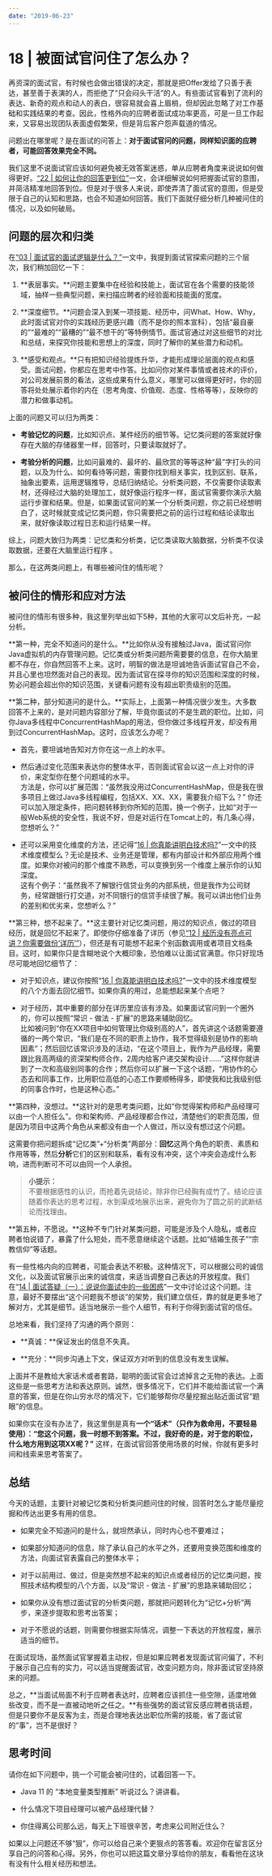 ```yaml
---
date: "2019-06-23"
---  
```

      
# 18 | 被面试官问住了怎么办？
再资深的面试官，有时候也会做出错误的决定，那就是把Offer发给了只善于表达，甚至善于表演的人，而拒绝了“只会闷头干活”的人。有些面试官看到了流利的表达、新奇的观点和动人的表白，很容易就会喜上眉梢，但却因此忽略了对工作基础和实践结果的考查。因此，性格外向的应聘者面试成功率更高，可是一旦工作起来，又容易出现团队表面虚假繁荣，但是背后客户怨声载道的情况。

问题出在哪里呢？是在面试的问答上：**对于面试官问的问题，同样知识面的应聘者，可能回答效果完全不同。**

我们这里不说面试官应该如何避免被无效答案迷惑，单从应聘者角度来说说如何做得更好。[“22 | 如何让你的回答](https://time.geekbang.org/column/article/82733)[更到位”](https://time.geekbang.org/column/article/86180)一文，会详细解说如何把握面试官的意图，并简洁精准地回答到位。但是对于很多人来说，即使弄清了面试官的意图，但是受限于自己的认知和思路，也会不知道如何回答。我们下面就仔细分析几种被问住的情况，以及如何破局。

## 问题的层次和归类

在[“03 | 面试官的面试逻辑是什么？”](https://time.geekbang.org/column/article/80838)一文中，我提到面试官探索问题的三个层次，我们稍加回忆一下：

1.  **表层事实。**问题主要集中在经验和技能上，面试官在各个需要的技能领域，抽样一些典型问题，来扫描应聘者的经验面和技能面的宽度。

2.  **深度细节。**问题会深入到某一项技能、经历中，问What、How、Why，此时面试官对你的实践经历更感兴趣（而不是你的照本宣科），包括“最自豪的”“最难的”“最糟的”“最不想干的”等特例情节。面试官通过对这些细节的对比和总结，来探究你技能和思想上的深度，同时了解你的某些潜力和动机。

3.  **感受和观点。**只有把知识经验提炼升华，才能形成理论层面的观点和感受。面试问题，你都应在思考中作答。比如问你对某件事情或者技术的评价，对公司发展前景的看法，这些成果有什么意义，哪里可以做得更好时，你的回答将处处展示着你的内在（思考角度、价值观、态度、性格等等），反映你的潜力和做事动机。

<!-- [[[read_end]]] -->

上面的问题又可以归为两类：

* **考验记忆的问题**，比如知识点、某件经历的细节等。记忆类问题的答案就好像存在大脑的存储器里一样，回答时，只要读取就好了。

* **考验分析的问题**，比如问最难的、最坏的、最欣赏的等等这种“最”字打头的问题，以及为什么、如何看待等问题，需要你找到相关事实，找到区别、联系，抽象出要素，运用逻辑推导，总结归纳结论。分析类问题，不仅需要你读取素材，还得经过大脑的处理加工，就好像运行程序一样，面试官需要你演示大脑运行步骤和结果。但是，如果面试官问的某一个分析类问题，你之前已经想明白了，这时候就变成记忆类问题，你只需要把之前的运行过程和结论读取出来，就好像读取过程日志和运行结果一样。

综上，问题大致归为两类：记忆类和分析类，记忆类读取大脑数据，分析类不仅读取数据，还要在大脑里运行程序 。

那么，在这两类问题上，有哪些被问住的情形呢？

## 被问住的情形和应对方法

被问住的情形有很多种，我这里列举出如下5种，其他的大家可以文后补充，一起分析。

**第一种，完全不知道问的是什么。**比如你从没有接触过Java，面试官问你Java虚拟机的内存管理问题。记忆类或分析类问题所需要要的信息，在你大脑里都不存在，你自然回答不上来。这时，明智的做法是坦诚地告诉面试官自己不会，并且心里也坦然面对自己的表现。因为面试官在探寻你的知识范围和深度的时候，势必问题会超出你的知识范围，关键看问题有没有超出职责级别的范围。

**第二种，部分知道问的是什么。**实际上，上面第一种情况很少发生。大多数回答不上来的，是对问题内容部分了解，毕竟你面试的不是生疏的职位。比如，问你Java多线程中ConcurrentHashMap的用法，但你做过多线程开发，却没有用到过ConcurrentHashMap。这时，应该怎么办呢？

* 首先，要坦诚地告知对方你在这一点上的水平。

* 然后通过变化范围来表达你的整体水平，否则面试官会以这一点上对你的评价，来定型你在整个问题域的水平。  
  方法是，你可以扩展范围：“虽然我没用过ConcurrentHashMap，但是我在很多项目上做过Java多线程编程，包括XX、XX、XX，需要我介绍下么？” 你还可以加入限定条件，把问题转移到你所知的范围，换一个例子，比如“对于一般Web系统的安全性，我说不好，但是对运行在Tomcat上的，有几条心得，您想听么？”

* 还可以采用变化维度的方法，还记得“[16 | 你真能讲明白技术吗\?](https://time.geekbang.org/column/article/84194)”一文中的技术维度模型么？无论是技术、业务还是管理，都有内部设计和外部应用两个维度。如果你对被问的那个维度不熟悉，可以变换到另一个维度上展示你的认知深度。  
  这有个例子：“虽然我不了解银行信贷业务的内部系统，但是我作为公司财务，经常跟银行打交道，对不同银行的信贷手续很了解。我可以讲出他们业务的差别和优劣来，您想听么？”

**第三种，想不起来了。**这主要针对记忆类问题，用过的知识点，做过的项目经历，就是回忆不起来了。即使你仔细准备了详历（参见[“12 | 经历没有亮点可讲？你需要做份‘详历’”](https://time.geekbang.org/column/article/82733)），但还是有可能想不起来个别函数调用或者项目文档条目。这时，如果你只是含糊地说个大概印象，恐怕难以让面试官满意。你只好现场尽可能地回忆细节了：

* 对于知识点，建议你按照“[16 | 你真能讲明白技术吗\?](https://time.geekbang.org/column/article/84194)”一文中的技术维度模型的八个方面去回忆细节。如果你真的用过，总能想起来某个点吧？

* 对于经历，其中重要的部分在详历里应该有涉及。如果面试官问到一个圈外的，你可以按照“常识 \- 做法 \- 扩展”的思路来辅助回忆。  
  比如被问到“你在XX项目中如何管理比你级别高的人”，首先讲这个话题需要遵循的一两个常识，“我们是在不同的职责上协作，我不觉得级别是协作的影响因素”；然后回忆该常识涉及的活动，“在这个项目上，我作为产品经理，需要跟比我高两级的资深架构师合作，2周内给客户递交架构设计……”这样你就讲到了一次和高级别同事的合作；然后你可以扩展一下这个话题，“用协作的心态去和同事工作，比用职位高低的心态工作要顺畅得多，即使我和比我级别低的同事合作时，也是这种心态。”

**第四种，没想过。**这针对的是思考类问题，比如“你觉得架构师和产品经理可以由一个人担任么”。你和架构师、产品经理都合作过，清楚他们的职责范围，但是因为项目中这两个角色从来都没有由一个人做过，所以没有想过这个问题。

这需要你把问题拆成“记忆类”+“分析类”两部分：**回忆**这两个角色的职责、素质和作用等等，然后**分析**它们的区别和联系，看有没有冲突，这个冲突会造成什么影响，进而判断可不可以由同一个人承担。

> **小提示：**  
> 不要根据感性的认识，而抢着先说结论，除非你已经胸有成竹了。结论应该随着你表达的思考过程，水到渠成地展示出来，避免你为了圆之前的武断结论而找理由。

**第五种，不愿说。**这种不专门针对某类问题，可能是涉及个人隐私，或者应聘者怕说错了，暴露了什么短处，而不愿意继续这个话题。比如“结婚生孩子”“宗教信仰”等话题。

有一些性格内向的应聘者，可能会表达不积极。这种情况下，可以根据公司的诚信文化，以及面试官展示出来的诚信度，来适当调整自己表达的开放程度。我们在“[14 | 面试答疑（一）：说说你面试中的一些困惑](https://time.geekbang.org/column/article/83822)”一文中讨论过这个问题。注意，最好不要摆出“这个问题我不想谈”的架势，我们建立信任，靠的就是更多地了解对方，尤其是细节。适当地展示一些个人细节，有利于你得到面试官的信任。

总地来看，我们坚持了沟通的两个原则：

* **真诚：**保证发出的信息不失真。

* **充分：**同步沟通上下文，保证双方对听到的信息没有发生误解。

上面并不是教给大家话术或者套路，聪明的面试官会过滤掉言之无物的表达。上面这些是一些思考方法和表达原则。诚然，很多情况下，它们并不能给面试官一个满意的答案，但是在你山穷水尽的情况下，它们能够帮你尽量挖掘出贴近面试官“题眼”的信息。

如果你实在没有办法了，我这里倒是真有**一个“话术”（只作为救命用，不要轻易使用）：“您这个问题，我一时想不到答案。不过，我好奇的是，对于您的职位，什么地方用到这项XX呢？”** 这样，在面试官回答使用场景的时候，你就有更多时间和线索来思考答案了。

## 总结

今天的话题，主要针对被记忆类和分析类问题问住的时候，回答时怎么才能尽量挖掘和传达出更多有用的信息。

* 如果完全不知道问的是什么，就坦然承认，同时内心也不要难过；

* 如果部分知道问的信息，除了承认自己的水平之外，还要用变换范围和维度的方法，向面试官表露自己的整体水平；

* 对于以前用过、做过，但是突然想不起来的知识点或者经历的记忆类问题，按照技术结构模型的八个方面，以及“常识 \- 做法 \- 扩展”的思路来辅助回忆；

* 如果你从没有想过面试官的分析类问题，那就把问题转化为“记忆+分析”两步，来逐步提取和思考出答案；

* 对于不愿说的话题，则需要你根据实际情况，调整一下表达的开放程度，展示适当的细节。

在面试现场，虽然面试官掌握着主动权，但是如果应聘者发现面试官问偏了，不利于展示自己应有的实力，可以适当提醒面试官，改变问题方向，除非面试官坚持原来的问题。

总之，**当面试局面不利于应聘者表达时，应聘者应该抓住一些空隙，适度地做些改变，而不是一直被动地听之任之。**有些强势的面试官反感应聘者挑话题，但是只要你不是反客为主，而是合理地表达出职位所需的技能，省了面试官的“事”，岂不是很好？

## 思考时间

请你在如下问题中，挑一个可能会被问住的，试着回答一下。

* Java 11 的 “本地变量类型推断” 听说过么？讲讲看。

* 什么情况下项目经理可以被产品经理代替？

* 你住得离公司那么远，每天上下班很辛苦，考虑来公司附近住么？

如果以上问题还不够“狠”，你可以给自己来个更狠点的答答看。欢迎你在留言区分享自己的问答和心得。另外，你也可以把这篇文章分享给你的朋友，看看他在这块有没有什么相关经历和想法。